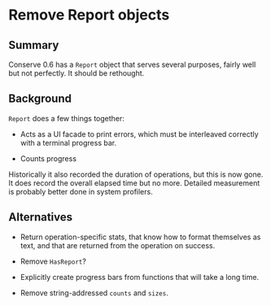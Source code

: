 # Remove Report objects

## Summary

Conserve 0.6 has a `Report` object that serves several purposes, fairly well but
not perfectly. It should be rethought.

## Background

`Report` does a few things together:

- Acts as a UI facade to print errors, which must be interleaved correctly with
  a terminal progress bar.

- Counts progress

Historically it also recorded the duration of operations, but this is now gone.
It does record the overall elapsed time but no more. Detailed measurement is
probably better done in system profilers.

## Alternatives

- Return operation-specific stats, that know how to format themselves as text,
  and that are returned from the operation on success.

- Remove `HasReport`?

- Explicitly create progress bars from functions that will take a long time.

- Remove string-addressed `counts` and `sizes`.
